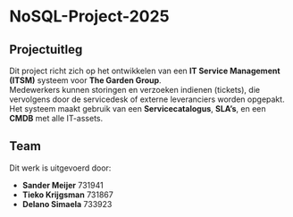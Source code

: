 # NoSQL-Project-2025

## Projectuitleg
Dit project richt zich op het ontwikkelen van een **IT Service Management (ITSM)** systeem voor **The Garden Group**.  
Medewerkers kunnen storingen en verzoeken indienen (tickets), die vervolgens door de servicedesk of externe leveranciers worden opgepakt.  
Het systeem maakt gebruik van een **Servicecatalogus**, **SLA’s**, en een **CMDB** met alle IT-assets.  

## Team
Dit werk is uitgevoerd door:
- **Sander Meijer** 731941  
- **Tieko Krijgsman** 731867 
- **Delano Simaela** 733923
